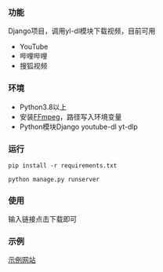 ### 功能

Django项目，调用yl-dl模块下载视频，目前可用
* YouTube
* 哔哩哔哩
* 搜狐视频

### 环境

* Python3.8以上
* 安装[FFmpeg](https://ffmpeg.org//)，路径写入环境变量
* Python模块Django  youtube-dl  yt-dlp

### 运行

```
pip install -r requirements.txt
```

```
python manage.py runserver
```

### 使用

输入链接点击下载即可

### 示例

[示例网站](wenruxiaow.link:4455)
